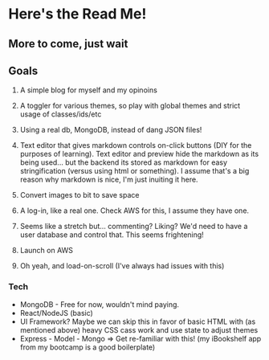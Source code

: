 # Here's the Read Me!

## More to come, just wait


## Goals

1. A simple blog for myself and my opinoins

2. A toggler for various themes, so play with global themes and strict usage of classes/ids/etc

3. Using a real db, MongoDB, instead of dang JSON files!

4. Text editor that gives markdown controls on-click buttons (DIY for the purposes of learning). Text editor and preview hide the markdown as its being used... but the backend its stored as markdown for easy stringification (versus using html or something). I assume that's a big reason why markdown is nice, I'm just inuiting it here.

5. Convert images to bit to save space

6. A log-in, like a real one. Check AWS for this, I assume they have one.

7. Seems like a stretch but... commenting? Liking? We'd need to have a user database and control that. This seems frightening!

8. Launch on AWS

9. Oh yeah, and load-on-scroll (I've always had issues with this)

### Tech

* MongoDB - Free for now, wouldn't mind paying.
* React/NodeJS (basic) 
* UI Framework? Maybe we can skip this in favor of basic HTML with (as mentioned above) heavy CSS cass work and use state to adjust themes
* Express - Model - Mongo => Get re-familiar with this! (my iBookshelf app from my bootcamp is a good boilerplate)


